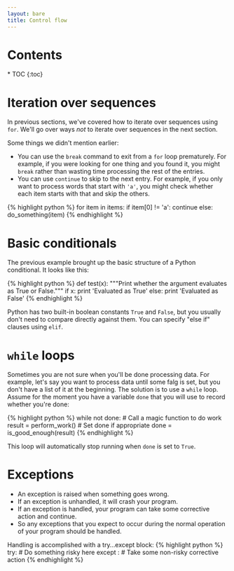 ```yaml
---
layout: bare
title: Control flow
---
```


<h1>Contents</h1>
* TOC
{:toc}

# Iteration over sequences

In previous sections, we've covered how to iterate over sequences
using `for`. We'll go over ways _not_ to iterate over sequences in the
next section.

Some things we didn't mention earlier:
- You can use the `break` command to exit from a `for` loop
prematurely. For example, if you were looking for one thing and you
found it, you might `break` rather than wasting time processing the
rest of the entries.
- You can use `continue` to skip to the next entry. For example, if
you only want to process words that start with `'a'`, you might check
whether each item starts with that and skip the others.

{% highlight python %}
for item in items:
    if item[0] != 'a':
        continue
    else:
        do_something(item)
{% endhighlight %}


# Basic conditionals

The previous example brought up the basic structure of a Python
conditional. It looks like this:

{% highlight python %}
def test(x):
    """Print whether the argument evaluates as True or False."""
    if x:
        print 'Evaluated as True'
    else:
        print 'Evaluated as False'
{% endhighlight %}

Python has two built-in boolean constants `True` and `False`, but you
usually don't need to compare directly against them. You can specify
"else if" clauses using `elif`.

# `while` loops

Sometimes you are not sure when you'll be done processing data. For
example, let's say you want to process data until some falg is set,
but you don't have a list of it at the beginning. The solution is to
use a `while` loop. Assume for the moment you have a variable `done`
that you will use to record whether you're done:

{% highlight python %}
while not done:
    # Call a magic function to do work
    result = perform_work()
    # Set done if appropriate
    done = is_good_enough(result)
{% endhighlight %}

This loop will automatically stop running when `done` is set to `True`.

# Exceptions

- An exception is raised when something goes wrong.
- If an exception is unhandled, it will crash your program.
- If an exception is handled, your program can take some corrective action and continue.
- So any exceptions that you expect to occur during the normal operation of your program should be handled.

Handling is accomplished with a try…except block:
{% highlight python %}
try:
    # Do something risky here
except <name of exception to catch>:
    # Take some non-risky corrective action
{% endhighlight %}
